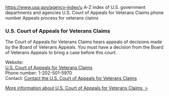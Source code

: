 

https://www.usa.gov/agency-index/u
A-Z index of U.S. government departments and agencies
U.S. Court of Appeals for Veterans Claims phone number
Appeals process for veterans claims

### U.S. Court of Appeals for Veterans Claims

The Court of Appeals for Veterans Claims hears appeals of decisions made by the Board of Veterans Appeals. You must have a decision from the Board of Veterans Appeals to bring a case before this court.

Website:  
[U.S. Court of Appeals for Veterans Claims](http://www.uscourts.cavc.gov)  
Phone number: 1-202-501-5970  
Contact: [Contact the U.S. Court of Appeals for Veterans Claims](http://www.uscourts.cavc.gov/contact.php)

[More information about U.S. Court of Appeals for Veterans Claims  >](https://www.usa.gov/agencies/u-s-court-of-appeals-for-veterans-claims)
